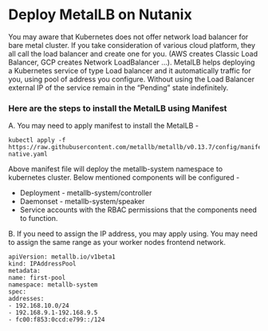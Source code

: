 # Deploy MetalLB on Nutanix

You may aware that Kubernetes does not offer network load balancer for bare metal cluster. If you take consideration of various cloud platform, they all call the load balancer and create one for you. (AWS creates Classic Load Balancer, GCP creates Network LoadBalancer …). MetalLB helps deploying a Kubernetes service of type Load balancer and it automatically traffic for you, using pool of address you configure. Without using the Load Balancer external IP of the service remain in the “Pending” state indefinitely.

### Here are the steps to install the MetalLB using Manifest

A.	You may need to apply manifest to install the MetalLB -
    
    kubectl apply -f https://raw.githubusercontent.com/metallb/metallb/v0.13.7/config/manifests/metallb-native.yaml

Above manifest file will deploy the metallb-system namespace to kubernetes cluster. Below mentioned components will be configured -

-	Deployment - metallb-system/controller
-	Daemonset -  metallb-system/speaker 
-	Service accounts with the RBAC permissions that the components need to function.

B.	If you need to assign the IP address, you may apply using. You may need to assign the same range as your worker nodes frontend network.

    apiVersion: metallb.io/v1beta1
    kind: IPAddressPool
    metadata:
    name: first-pool
    namespace: metallb-system
    spec:
    addresses:
    - 192.168.10.0/24
    - 192.168.9.1-192.168.9.5
    - fc00:f853:0ccd:e799::/124

